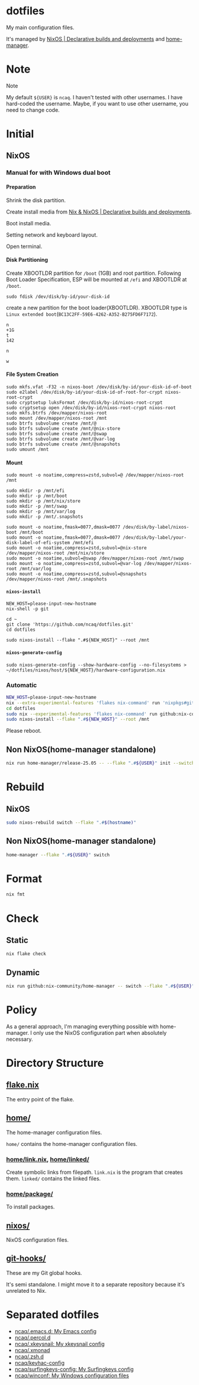 # dotfiles

My main configuration files.

It's managed by
[NixOS | Declarative builds and deployments](https://nixos.org/) and
[home-manager](https://github.com/nix-community/home-manager).

# Note

> [!NOTE]
> My default `${USER}` is `ncaq`.
> I haven't tested with other usernames.
> I have hard-coded the username.
> Maybe, if you want to use other username, you need to change code.

# Initial

## NixOS

### Manual for with Windows dual boot

#### Preparation

Shrink the disk partition.

Create install media from [Nix & NixOS | Declarative builds and deployments](https://nixos.org/).

Boot install media.

Setting network and keyboard layout.

Open terminal.

#### Disk Partitioning

Create XBOOTLDR partition for `/boot` (1GB) and root partition.
Following Boot Loader Specification, ESP will be mounted at `/efi` and XBOOTLDR at `/boot`.

```console
sudo fdisk /dev/disk/by-id/your-disk-id
```

create a new partition for the boot loader(XBOOTLDR).
XBOOTLDR type is `Linux extended boot`(`BC13C2FF-59E6-4262-A352-B275FD6F7172`).

```
n
+1G
t
142
```

```
n
```

```
w
```

#### File System Creation

```console
sudo mkfs.vfat -F32 -n nixos-boot /dev/disk/by-id/your-disk-id-of-boot
sudo e2label /dev/disk/by-id/your-disk-id-of-root-for-crypt nixos-root-crypt
sudo cryptsetup luksFormat /dev/disk/by-id/nixos-root-crypt
sudo cryptsetup open /dev/disk/by-id/nixos-root-crypt nixos-root
sudo mkfs.btrfs /dev/mapper/nixos-root
sudo mount /dev/mapper/nixos-root /mnt
sudo btrfs subvolume create /mnt/@
sudo btrfs subvolume create /mnt/@nix-store
sudo btrfs subvolume create /mnt/@swap
sudo btrfs subvolume create /mnt/@var-log
sudo btrfs subvolume create /mnt/@snapshots
sudo umount /mnt
```

#### Mount

```console
sudo mount -o noatime,compress=zstd,subvol=@ /dev/mapper/nixos-root /mnt

sudo mkdir -p /mnt/efi
sudo mkdir -p /mnt/boot
sudo mkdir -p /mnt/nix/store
sudo mkdir -p /mnt/swap
sudo mkdir -p /mnt/var/log
sudo mkdir -p /mnt/.snapshots

sudo mount -o noatime,fmask=0077,dmask=0077 /dev/disk/by-label/nixos-boot /mnt/boot
sudo mount -o noatime,fmask=0077,dmask=0077 /dev/disk/by-label/your-disk-label-of-efi-system /mnt/efi
sudo mount -o noatime,compress=zstd,subvol=@nix-store /dev/mapper/nixos-root /mnt/nix/store
sudo mount -o noatime,subvol=@swap /dev/mapper/nixos-root /mnt/swap
sudo mount -o noatime,compress=zstd,subvol=@var-log /dev/mapper/nixos-root /mnt/var/log
sudo mount -o noatime,compress=zstd,subvol=@snapshots /dev/mapper/nixos-root /mnt/.snapshots
```

#### `nixos-install`

```console
NEW_HOST=please-input-new-hostname
nix-shell -p git

cd ~
git clone 'https://github.com/ncaq/dotfiles.git'
cd dotfiles

sudo nixos-install --flake ".#${NEW_HOST}" --root /mnt
```

#### `nixos-generate-config`

```console
sudo nixos-generate-config --show-hardware-config --no-filesystems > ~/dotfiles/nixos/host/${NEW_HOST}/hardware-configuration.nix
```

### Automatic

```zsh
NEW_HOST=please-input-new-hostname
nix --extra-experimental-features 'flakes nix-command' run 'nixpkgs#git' -- clone https://github.com/ncaq/dotfiles.git
cd dotfiles
sudo nix --experimental-features 'flakes nix-command' run github:nix-community/disko/latest -- --mode format,mount --flake ".#${NEW_HOST}"
sudo nixos-install --flake ".#${NEW_HOST}" --root /mnt
```

Please reboot.

## Non NixOS(home-manager standalone)

```zsh
nix run home-manager/release-25.05 -- --flake ".#${USER}" init --switch .
```

# Rebuild

## NixOS

```zsh
sudo nixos-rebuild switch --flake ".#$(hostname)"
```

## Non NixOS(home-manager standalone)

```zsh
home-manager --flake ".#${USER}" switch
```

# Format

```zsh
nix fmt
```

# Check

## Static

```zsh
nix flake check
```

## Dynamic

```zsh
nix run github:nix-community/home-manager -- switch --flake ".#${USER}" -n -b backup
```

# Policy

As a general approach,
I'm managing everything possible with home-manager.
I only use the NixOS configuration part when absolutely necessary.

# Directory Structure

## [flake.nix](./flake.nix)

The entry point of the flake.

## [home/](./home/)

The home-manager configuration files.

`home/` contains the home-manager configuration files.

### [home/link.nix](./home/link.nix), [home/linked/](./home/linked/)

Create symbolic links from filepath.
`link.nix` is the program that creates them.
`linked/` contains the linked files.

### [home/package/](./home/package/)

To install packages.

## [nixos/](./nixos/)

NixOS configuration files.

## [git-hooks/](./git-hooks/)

These are my Git global hooks.

It's semi standalone.
I might move it to a separate repository because it's unrelated to Nix.

# Separated dotfiles

- [ncaq/.emacs.d: My Emacs config](https://github.com/ncaq/.emacs.d)
- [ncaq/.percol.d](https://github.com/ncaq/.percol.d)
- [ncaq/.xkeysnail: My xkeysnail config](https://github.com/ncaq/.xkeysnail)
- [ncaq/.xmonad](https://github.com/ncaq/.xmonad)
- [ncaq/.zsh.d](https://github.com/ncaq/.zsh.d)
- [ncaq/keyhac-config](https://github.com/ncaq/keyhac-config)
- [ncaq/surfingkeys-config: My Surfingkeys config](https://github.com/ncaq/surfingkeys-config)
- [ncaq/winconf: My Windows configuration files](https://github.com/ncaq/winconf)
